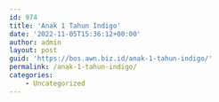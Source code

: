 ```yaml
---
id: 974
title: 'Anak 1 Tahun Indigo'
date: '2022-11-05T15:36:12+00:00'
author: admin
layout: post
guid: 'https://bos.awn.biz.id/anak-1-tahun-indigo/'
permalink: /anak-1-tahun-indigo/
categories:
    - Uncategorized
---
```


